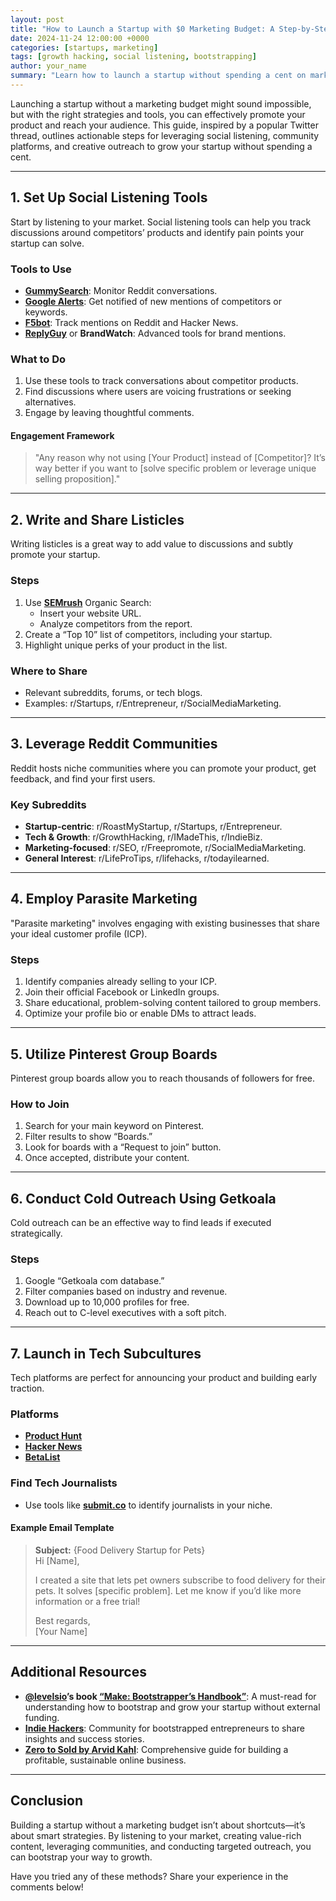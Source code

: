 ```yaml
---
layout: post
title: "How to Launch a Startup with $0 Marketing Budget: A Step-by-Step Guide"
date: 2024-11-24 12:00:00 +0000
categories: [startups, marketing]
tags: [growth hacking, social listening, bootstrapping]
author: your_name
summary: "Learn how to launch a startup without spending a cent on marketing. This guide covers social listening tools, Reddit strategies, parasite marketing, cold outreach, and more."
---
```


Launching a startup without a marketing budget might sound impossible, but with the right strategies and tools, you can effectively promote your product and reach your audience. This guide, inspired by a popular Twitter thread, outlines actionable steps for leveraging social listening, community platforms, and creative outreach to grow your startup without spending a cent.

---

## 1. Set Up Social Listening Tools

Start by listening to your market. Social listening tools can help you track discussions around competitors’ products and identify pain points your startup can solve.

### Tools to Use

- **[GummySearch](https://gummysearch.com/)**: Monitor Reddit conversations.
- **[Google Alerts](https://www.google.com/alerts)**: Get notified of new mentions of competitors or keywords.
- **[F5bot](https://f5bot.com/)**: Track mentions on Reddit and Hacker News.
- **[ReplyGuy](https://replyguy.ai/)** or **BrandWatch**: Advanced tools for brand mentions.

### What to Do

1. Use these tools to track conversations about competitor products.
2. Find discussions where users are voicing frustrations or seeking alternatives.
3. Engage by leaving thoughtful comments.

#### Engagement Framework

> "Any reason why not using [Your Product] instead of [Competitor]? It’s way better if you want to [solve specific problem or leverage unique selling proposition]."

---

## 2. Write and Share Listicles

Writing listicles is a great way to add value to discussions and subtly promote your startup.

### Steps

1. Use **[SEMrush](https://www.semrush.com/)** Organic Search:
   - Insert your website URL.
   - Analyze competitors from the report.
2. Create a “Top 10” list of competitors, including your startup.
3. Highlight unique perks of your product in the list.

### Where to Share

- Relevant subreddits, forums, or tech blogs.
- Examples: r/Startups, r/Entrepreneur, r/SocialMediaMarketing.

---

## 3. Leverage Reddit Communities

Reddit hosts niche communities where you can promote your product, get feedback, and find your first users.

### Key Subreddits

- **Startup-centric**: r/RoastMyStartup, r/Startups, r/Entrepreneur.
- **Tech & Growth**: r/GrowthHacking, r/IMadeThis, r/IndieBiz.
- **Marketing-focused**: r/SEO, r/Freepromote, r/SocialMediaMarketing.
- **General Interest**: r/LifeProTips, r/lifehacks, r/todayilearned.

---

## 4. Employ Parasite Marketing

"Parasite marketing" involves engaging with existing businesses that share your ideal customer profile (ICP).

### Steps

1. Identify companies already selling to your ICP.
2. Join their official Facebook or LinkedIn groups.
3. Share educational, problem-solving content tailored to group members.
4. Optimize your profile bio or enable DMs to attract leads.

---

## 5. Utilize Pinterest Group Boards

Pinterest group boards allow you to reach thousands of followers for free.

### How to Join

1. Search for your main keyword on Pinterest.
2. Filter results to show “Boards.”
3. Look for boards with a “Request to join” button.
4. Once accepted, distribute your content.

---

## 6. Conduct Cold Outreach Using Getkoala

Cold outreach can be an effective way to find leads if executed strategically.

### Steps

1. Google “Getkoala com database.”
2. Filter companies based on industry and revenue.
3. Download up to 10,000 profiles for free.
4. Reach out to C-level executives with a soft pitch.

---

## 7. Launch in Tech Subcultures

Tech platforms are perfect for announcing your product and building early traction.

### Platforms

- **[Product Hunt](https://www.producthunt.com/)**
- **[Hacker News](https://news.ycombinator.com/)**
- **[BetaList](https://betalist.com/)**

### Find Tech Journalists

- Use tools like **[submit.co](https://submit.co/)** to identify journalists in your niche.

#### Example Email Template

> **Subject:** {Food Delivery Startup for Pets}  
> Hi [Name],  
>
> I created a site that lets pet owners subscribe to food delivery for their pets. It solves [specific problem]. Let me know if you’d like more information or a free trial!  
>
> Best regards,  
> [Your Name]  

---

## Additional Resources

- **[@levelsio](https://twitter.com/levelsio)’s book [“Make: Bootstrapper’s Handbook”](https://makebook.io/)**: A must-read for understanding how to bootstrap and grow your startup without external funding.
- **[Indie Hackers](https://www.indiehackers.com/)**: Community for bootstrapped entrepreneurs to share insights and success stories.
- **[Zero to Sold by Arvid Kahl](https://zerotosoldbook.com/)**: Comprehensive guide for building a profitable, sustainable online business.

---

## Conclusion

Building a startup without a marketing budget isn’t about shortcuts—it’s about smart strategies. By listening to your market, creating value-rich content, leveraging communities, and conducting targeted outreach, you can bootstrap your way to growth.

Have you tried any of these methods? Share your experience in the comments below!
